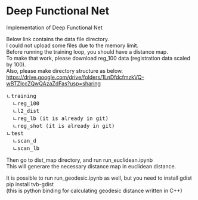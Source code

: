 # Deep Functional Net
Implementation of Deep Functional Net

Below link contains the data file directory.<br />
I could not upload some files due to the memory limit.<br />
Before running the training loop, you should have a distance map.<br />
To make that work, please download reg_100 data (registration data scaled by 100). <br />
Also, please make directory structure as below.<br />
https://drive.google.com/drive/folders/1LnDfdcfmzkVQ-wBTZlccZQwQAzaZdFas?usp=sharing<br />
<pre>
ㄴtraining
  ㄴreg_100
  ㄴl2_dist
  ㄴreg_lb (it is already in git)
  ㄴreg_shot (it is already in git)
ㄴtest
  ㄴscan_d
  ㄴscan_lb
</pre>
  
Then go to dist_map directory, and run run_euclidean.ipynb<br />
This will generare the necessary distance map in euclidean distance.<br />

It is possible to run run_geodesic.ipynb as well, but you need to install gdist<br />
pip install tvb-gdist<br />
(this is python binding for calculating geodesic distance written in C++)<br />
